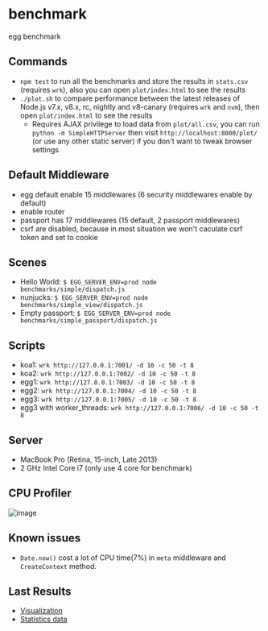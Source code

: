 # benchmark

egg benchmark

## Commands

* `npm test` to run all the benchmarks and store the results in `stats.csv` (requires `wrk`), also you can open `plot/index.html` to see the results
* `./plot.sh` to compare performance between the latest releases of Node.js v7.x, v8.x, rc, nightly and v8-canary (requires `wrk` and `nvm`), then open `plot/index.html` to see the results
  * Requires AJAX privilege to load data from `plot/all.csv`, you can run `python -m SimpleHTTPServer` then visit `http://localhost:8000/plot/` (or use any other static server) if you don't want to tweak browser settings

## Default Middleware

- egg default enable 15 middlewares (6 security middlewares enable by default)
- enable router
- passport has 17 middlewares (15 default, 2 passport middlewares)
- csrf are disabled, because in most situation we won't caculate csrf token and set to cookie

## Scenes

- Hello World: `$ EGG_SERVER_ENV=prod node benchmarks/simple/dispatch.js`
- nunjucks: `$ EGG_SERVER_ENV=prod node benchmarks/simple_view/dispatch.js`
- Empty passport: `$ EGG_SERVER_ENV=prod node benchmarks/simple_passport/dispatch.js`

## Scripts

- koa1: `wrk http://127.0.0.1:7001/ -d 10 -c 50 -t 8`
- koa2: `wrk http://127.0.0.1:7002/ -d 10 -c 50 -t 8`
- egg1: `wrk http://127.0.0.1:7003/ -d 10 -c 50 -t 8`
- egg2: `wrk http://127.0.0.1:7004/ -d 10 -c 50 -t 8`
- egg3: `wrk http://127.0.0.1:7005/ -d 10 -c 50 -t 8`
- egg3 with worker_threads: `wrk http://127.0.0.1:7006/ -d 10 -c 50 -t 8`

## Server

- MacBook Pro (Retina, 15-inch, Late 2013)
- 2 GHz Intel Core i7 (only use 4 core for benchmark)

## CPU Profiler

![image](https://user-images.githubusercontent.com/985607/32961302-a6d1d506-cb8d-11e7-9273-160d8ba77da6.png)

## Known issues

- `Date.now()` cost a lot of CPU time(7%) in `meta` middleware and `CreateContext` method.

## Last Results

- [Visualization](https://eggjs.github.io/benchmark/plot/)
- [Statistics data](https://github.com/eggjs/benchmark/blob/master/plot/all.csv)

